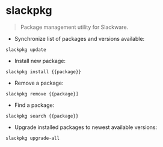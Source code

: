 # slackpkg

> Package management utility for Slackware.

- Synchronize list of packages and versions available:

`slackpkg update`

- Install new package:

`slackpkg install {{package}}`

- Remove a package:

`slackpkg remove {{package}]`

- Find a package:

`slackpkg search {{package}}`

- Upgrade installed packages to newest available versions:

`slackpkg upgrade-all`

